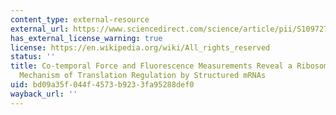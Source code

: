 ```yaml
---
content_type: external-resource
external_url: https://www.sciencedirect.com/science/article/pii/S1097276519305544
has_external_license_warning: true
license: https://en.wikipedia.org/wiki/All_rights_reserved
status: ''
title: Co-temporal Force and Fluorescence Measurements Reveal a Ribosomal Gear Shift
  Mechanism of Translation Regulation by Structured mRNAs
uid: bd09a35f-044f-4573-b923-3fa95288def0
wayback_url: ''
---
```

